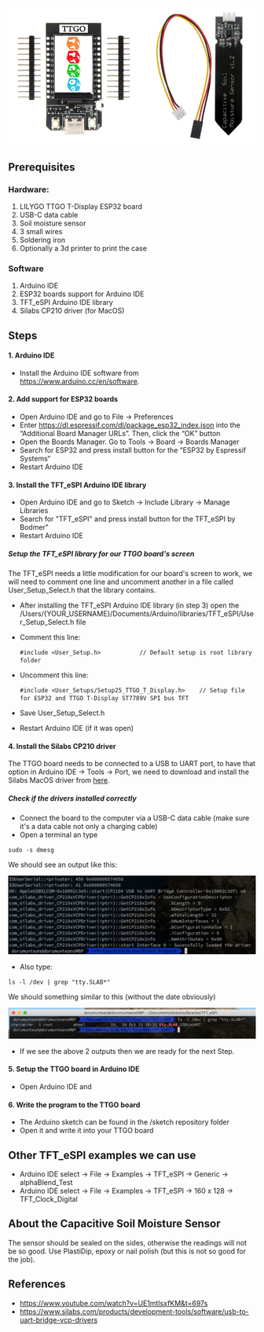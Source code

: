 

![Components needed: A TTGO board and a soil moisture sensor](./images/components.jpg)

## Prerequisites

### Hardware:
  1. LILYGO TTGO T-Display ESP32 board
  2. USB-C data cable
  3. Soil moisture sensor
  4. 3 small wires
  5. Soldering iron
  6. Optionally a 3d printer to print the case

### Software
  1. Arduino IDE
  2. ESP32 boards support for Arduino IDE
  3. TFT_eSPI Arduino IDE library
  4. Silabs CP210 driver (for MacOS)


## Steps

#### 1. Arduino IDE
  - Install the Arduino IDE software from https://www.arduino.cc/en/software.


#### 2. Add support for ESP32 boards
  - Open Arduino IDE and go to File -> Preferences
  - Enter https://dl.espressif.com/dl/package_esp32_index.json into the “Additional Board Manager URLs”. Then, click the “OK” button
  - Open the Boards Manager. Go to Tools -> Board -> Boards Manager
  - Search for ESP32 and press install button for the “ESP32 by Espressif Systems“
  - Restart Arduino IDE


#### 3. Install the TFT_eSPI Arduino IDE library
  - Open Arduino IDE and go to Sketch -> Include Library -> Manage Libraries
  - Search for "TFT_eSPI" and press install button for the TFT_eSPI by Bodmer"
  - Restart Arduino IDE

##### Setup the TFT_eSPI library for our TTGO board's screen
The TFT_eSPI needs a little modification for our board's screen to work, we will need to comment one line and uncomment another in a file called User_Setup_Select.h that the library contains.
  - After installing the TFT_eSPI Arduino IDE library (in step 3) open the /Users/{YOUR_USERNAME}/Documents/Arduino/libraries/TFT_eSPI/User_Setup_Select.h file
  - Comment this line:

    ```
    #include <User_Setup.h>           // Default setup is root library folder
    ```

  - Uncomment this line:

    ```
    #include <User_Setups/Setup25_TTGO_T_Display.h>    // Setup file for ESP32 and TTGO T-Display ST7789V SPI bus TFT
    ```

  - Save User_Setup_Select.h
  - Restart Arduino IDE (if it was open)


#### 4. Install the Silabs CP210 driver
The TTGO board needs to be connected to a USB to UART port, to have that option in Arduino IDE -> Tools -> Port, we need
to download and install the Silabs MacOS driver from [here](https://www.silabs.com/products/development-tools/software/usb-to-uart-bridge-vcp-drivers).

##### Check if the drivers installed correctly
  - Connect the board to the computer via a USB-C data cable (make sure it's a data cable not only a charging cable)
  - Open a terminal an type
```
sudo -s dmesg
```

We should see an output like this:

![dmesg-command-output](./images/dmesg-command-output.png)

 - Also type:
```
ls -l /dev | grep "tty.SLAB*"
```

We should something similar to this (without the date obviously)

![dev-command-output](./images/dev-command-output.png)

- If we see the above 2 outputs then we are ready for the next Step.


#### 5. Setup the TTGO board in Arduino IDE
  - Open Arduino IDE and


#### 6. Write the program to the TTGO board
  - The Arduino sketch can be found in the /sketch repository folder
  - Open it and write it into your TTGO board


## Other TFT_eSPI examples we can use
- Arduino IDE select -> File -> Examples -> TFT_eSPI -> Generic -> alphaBlend_Test
- Arduino IDE select -> File -> Examples -> TFT_eSPI -> 160 x 128 -> TFT_Clock_Digital

## About the Capacitive Soil Moisture Sensor
The sensor should be sealed on the sides, otherwise the readings will not be so good.
Use PlastiDip, epoxy or nail polish (but this is not so good for the job).

## References
 - https://www.youtube.com/watch?v=UE1mtlsxfKM&t=697s
 - https://www.silabs.com/products/development-tools/software/usb-to-uart-bridge-vcp-drivers
